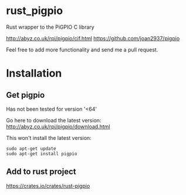 # rust_pigpio
Rust wrapper to the PiGPIO C library

http://abyz.co.uk/rpi/pigpio/cif.html
https://github.com/joan2937/pigpio

Feel free to add more functionality and send me a pull request.

# Installation

## Get pigpio

Has not been tested for version '<64'

Go here to download the latest version:
http://abyz.co.uk/rpi/pigpio/download.html

This won't install the latest version:
~~~
sudo apt-get update
sudo apt-get install pigpio
~~~

## Add to rust project

https://crates.io/crates/rust-pigpio
